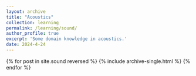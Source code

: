 ```yaml
---
layout: archive
title: "Acoustics"
collection: learning
permalink: /learning/sound/
author_profile: true
excerpt: 'Some domain knowledge in acoustics.'
date: 2024-4-24
---
```



{% for post in site.sound reversed %}
  {% include archive-single.html %}
{% endfor %}

